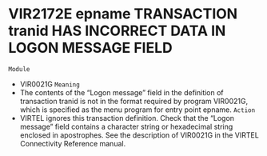 # VIR2172E epname TRANSACTION tranid HAS INCORRECT DATA IN LOGON MESSAGE FIELD
`Module`
- VIR0021G
`Meaning`
- The contents of the “Logon message” field in the definition of transaction tranid is not in the format required by program VIR0021G, which is specified as the menu program for entry point epname.
`Action`
- VIRTEL ignores this transaction definition. Check that the “Logon message” field contains a character string or hexadecimal string enclosed in apostrophes. See the description of VIR0021G in the VIRTEL Connectivity Reference manual.
